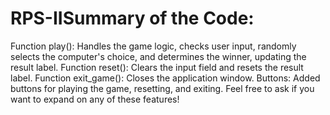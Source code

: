 # RPS-IISummary of the Code:
Function play(): Handles the game logic, checks user input, randomly selects the computer's choice, and determines the winner, updating the result label.
Function reset(): Clears the input field and resets the result label.
Function exit_game(): Closes the application window.
Buttons: Added buttons for playing the game, resetting, and exiting.
Feel free to ask if you want to expand on any of these features!



